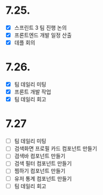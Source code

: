 # 7.25.

- [x] 스프린트 3 팀 진행 논의
- [x] 프론트엔드 개발 일정 산출
- [x] 데플 회의

# 7.26.

- [x] 팀 데일리 미팅
- [x] 프론트 개발 작업
- [x] 팀 데일리 회고

# 7.27

- [ ] 팀 데일리 미팅
- [ ] 검색화면 프로필 카드 컴포넌트 만들기
- [ ] 검색바 컴포넌트 만들기
- [ ] 검색 필터 컴포넌트 만들기
- [ ] 찜하기 컴포넌트 만들기
- [ ] 유저 통계 컴포넌트 만들기
- [ ] 팀 데일리 회고
